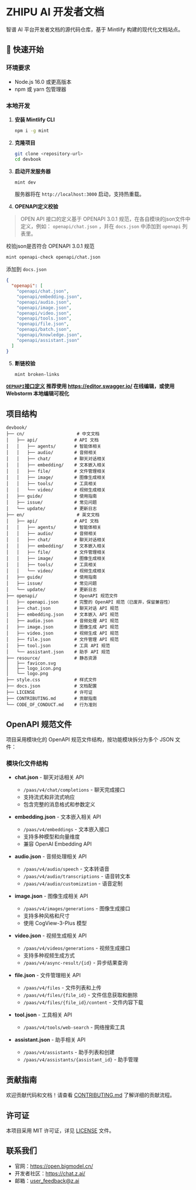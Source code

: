 # ZHIPU AI 开发者文档

智谱 AI 平台开发者文档的源代码仓库，基于 Mintlify 构建的现代化文档站点。

## 🚀 快速开始

### 环境要求

- Node.js 16.0 或更高版本
- npm 或 yarn 包管理器

### 本地开发

1. **安装 Mintlify CLI**
   ```bash
   npm i -g mint
   ```

2. **克隆项目**
   ```bash
   git clone <repository-url>
   cd devbook
   ```

3. **启动开发服务器**
   ```bash
   mint dev
   ```
   
   服务器将在 `http://localhost:3000` 启动，支持热重载。

4. **OPENAPI定义校验**

> OPEN API 接口的定义基于 OPENAPI 3.0.1 规范，在各自模块的json文件中定义，例如： `openapi/chat.json` ，并在 `docs.json` 中添加到 `openapi` 列表里。

  校验json是否符合 OPENAPI 3.0.1 规范
   ```bash
   mint openapi-check openapi/chat.json
   ```

  添加到 `docs.json` 
  ```json
  {
    "openapi": [
      "openapi/chat.json",
      "openapi/embedding.json",
      "openapi/audio.json",
      "openapi/image.json",
      "openapi/video.json",
      "openapi/tools.json",
      "openapi/file.json",
      "openapi/batch.json",
      "openapi/knowledge.json",
      "openapi/assistant.json"
    ]
  }
  ```
5. **断链校验**
   ```bash
   mint broken-links
   ```

**[`OEPNAPI`接口定义](openapi/openapi.json) 推荐使用 https://editor.swagger.io/ 在线编辑，或使用 Webstorm 本地编辑可视化**

## 项目结构

```
devbook/
├── cn/                    # 中文文档
│   ├── api/              # API 文档
│   │   ├── agents/       # 智能体相关
│   │   ├── audio/        # 音频相关
│   │   ├── chat/         # 聊天对话相关
│   │   ├── embedding/    # 文本嵌入相关
│   │   ├── file/         # 文件管理相关
│   │   ├── image/        # 图像生成相关
│   │   ├── tools/        # 工具相关
│   │   └── video/        # 视频生成相关
│   ├── guide/            # 使用指南
│   ├── issue/            # 常见问题
│   └── update/           # 更新日志
├── en/                    # 英文文档
│   ├── api/              # API 文档
│   │   ├── agents/       # 智能体相关
│   │   ├── audio/        # 音频相关
│   │   ├── chat/         # 聊天对话相关
│   │   ├── embedding/    # 文本嵌入相关
│   │   ├── file/         # 文件管理相关
│   │   ├── image/        # 图像生成相关
│   │   ├── tools/        # 工具相关
│   │   └── video/        # 视频生成相关
│   ├── guide/            # 使用指南
│   ├── issue/            # 常见问题
│   └── update/           # 更新日志
├── openapi/              # OpenAPI 规范文件
│   ├── openapi.json      # 完整的 OpenAPI 规范（已废弃，保留兼容性）
│   ├── chat.json         # 聊天对话 API 规范
│   ├── embedding.json    # 文本嵌入 API 规范
│   ├── audio.json        # 音频处理 API 规范
│   ├── image.json        # 图像生成 API 规范
│   ├── video.json        # 视频生成 API 规范
│   ├── file.json         # 文件管理 API 规范
│   ├── tool.json         # 工具 API 规范
│   └── assistant.json    # 助手 API 规范
├── resource/             # 静态资源
│   ├── favicon.svg
│   ├── logo_icon.png
│   └── logo.png
├── style.css             # 样式文件
├── docs.json             # 文档配置
├── LICENSE               # 许可证
├── CONTRIBUTING.md       # 贡献指南
└── CODE_OF_CONDUCT.md    # 行为准则
```

## OpenAPI 规范文件

项目采用模块化的 OpenAPI 规范文件结构，按功能模块拆分为多个 JSON 文件：

### 模块化文件结构

- **chat.json** - 聊天对话相关 API
  - `/paas/v4/chat/completions` - 聊天完成接口
  - 支持流式和非流式响应
  - 包含完整的消息格式和参数定义

- **embedding.json** - 文本嵌入相关 API
  - `/paas/v4/embeddings` - 文本嵌入接口
  - 支持多种模型和向量维度
  - 兼容 OpenAI Embedding API

- **audio.json** - 音频处理相关 API
  - `/paas/v4/audio/speech` - 文本转语音
  - `/paas/v4/audio/transcriptions` - 语音转文本
  - `/paas/v4/audio/customization` - 语音定制

- **image.json** - 图像生成相关 API
  - `/paas/v4/images/generations` - 图像生成接口
  - 支持多种风格和尺寸
  - 使用 CogView-3-Plus 模型

- **video.json** - 视频生成相关 API
  - `/paas/v4/videos/generations` - 视频生成接口
  - 支持多种视频生成方式
  - `/paas/v4/async-result/{id}` - 异步结果查询

- **file.json** - 文件管理相关 API
  - `/paas/v4/files` - 文件列表和上传
  - `/paas/v4/files/{file_id}` - 文件信息获取和删除
  - `/paas/v4/files/{file_id}/content` - 文件内容下载

- **tool.json** - 工具相关 API
  - `/paas/v4/tools/web-search` - 网络搜索工具

- **assistant.json** - 助手相关 API
  - `/paas/v4/assistants` - 助手列表和创建
  - `/paas/v4/assistants/{assistant_id}` - 助手管理

## 贡献指南

欢迎贡献代码和文档！请查看 [CONTRIBUTING.md](CONTRIBUTING.md) 了解详细的贡献流程。

## 许可证

本项目采用 MIT 许可证，详见 [LICENSE](LICENSE) 文件。

## 联系我们

- 官网：https://open.bigmodel.cn/
- 开发者社区：https://chat.z.ai/
- 邮箱：user_feedback@z.ai